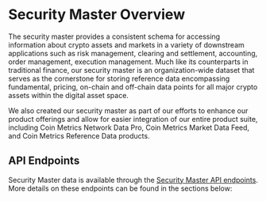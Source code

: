 # Security Master Overview

The security master provides a consistent schema for accessing information about crypto assets and markets in a variety of downstream applications such as risk management, clearing and settlement, accounting, order management, execution management. Much like its counterparts in traditional finance, our security master is an organization-wide dataset that serves as the cornerstone for storing reference data encompassing fundamental, pricing, on-chain and off-chain data points for all major crypto assets within the digital asset space.

We also created our security master as part of our efforts to enhance our product offerings and allow for easier integration of our entire product suite, including Coin Metrics Network Data Pro, Coin Metrics Market Data Feed, and Coin Metrics Reference Data products.

## API Endpoints

Security Master data is available through the [Security Master API endpoints](https://docs.coinmetrics.io/api/v4/#tag/Security-Master).  More details on these endpoints can be found in the sections below:

